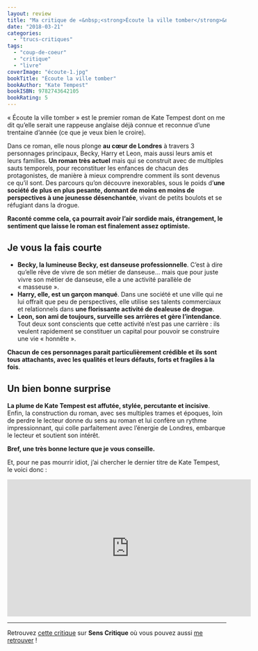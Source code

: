 ```yaml
---
layout: review
title: "Ma critique de «&nbsp;<strong>Écoute la ville tomber</strong>&nbsp;» de <em>Kate Tempest</em>"
date: "2018-03-21"
categories: 
  - "trucs-critiques"
tags: 
  - "coup-de-coeur"
  - "critique"
  - "livre"
coverImage: "écoute-1.jpg"
bookTitle: "Écoute la ville tomber"
bookAuthor: "Kate Tempest"
bookISBN: 9782743642105  
bookRating: 5
---
```


« Écoute la ville tomber » est le premier roman de Kate Tempest dont on me dit quʼelle serait une rappeuse anglaise déjà connue et reconnue dʼune trentaine dʼannée (ce que je veux bien le croire).

Dans ce roman, elle nous plonge **au cœur de Londres** à travers 3 personnages principaux, Becky, Harry et Leon, mais aussi leurs amis et leurs familles. **Un roman très actuel** mais qui se construit avec de multiples sauts temporels, pour reconstituer les enfances de chacun des protagonistes, de manière à mieux comprendre comment ils sont devenus ce quʼil sont. Des parcours quʼon découvre inexorables, sous le poids dʼ**une société de plus en plus pesante, donnant de moins en moins de perspectives à une jeunesse désenchantée**, vivant de petits boulots et se réfugiant dans la drogue.

**Raconté comme cela, ça pourrait avoir lʼair sordide mais, étrangement, le sentiment que laisse le roman est finalement assez optimiste.**

## Je vous la fais courte

- **Becky, la lumineuse Becky, est danseuse professionnelle**. Cʼest à dire quʼelle rêve de vivre de son métier de danseuse... mais que pour juste vivre son métier de danseuse, elle a une activité parallèle de « masseuse ».
- **Harry, elle, est un garçon manqué**. Dans une société et une ville qui ne lui offrait que peu de perspectives, elle utilise ses talents commerciaux et relationnels dans **une florissante activité de dealeuse de drogue**.
- **Leon, son ami de toujours, surveille ses arrières et gère lʼintendance**. Tout deux sont conscients que cette activité nʼest pas une carrière : ils veulent rapidement se constituer un capital pour pouvoir se construire une vie « honnête ».

**Chacun de ces personnages parait particulièrement crédible et ils sont tous attachants, avec les qualités et leurs défauts, forts et fragiles à la fois**.

## Un bien bonne surprise

**La plume de Kate Tempest est affutée, stylée, percutante et incisive**. Enfin, la construction du roman, avec ses multiples trames et époques, loin de perdre le lecteur donne du sens au roman et lui confère un rythme impressionnant, qui colle parfaitement avec lʼénergie de Londres, embarque le lecteur et soutient son intérêt.

**Bref, une très bonne lecture que je vous conseille.**

Et, pour ne pas mourrir idiot, jʼai chercher le dernier titre de Kate Tempest, le voici donc :

<div class="center"><iframe src="https://www.youtube.com/embed/QSVyyykaEOo?rel=0" width="560" height="315" frameborder="0" allowfullscreen="allowfullscreen"></iframe></div>

* * *

Retrouvez [cette critique](https://www.senscritique.com/livre/Ecoute_la_ville_tomber/critique/158913723) sur **Sens Critique** où vous pouvez aussi [me retrouver](http://www.senscritique.com/Arnaud_Malon) !
